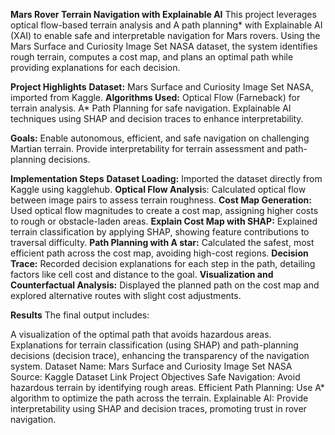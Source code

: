 **Mars Rover Terrain Navigation with Explainable AI**
This project leverages optical flow-based terrain analysis and A path planning* with Explainable AI (XAI) to enable safe and interpretable navigation for Mars rovers. Using the Mars Surface and Curiosity Image Set NASA dataset, the system identifies rough terrain, computes a cost map, and plans an optimal path while providing explanations for each decision.



**Project Highlights**
**Dataset:** Mars Surface and Curiosity Image Set NASA, imported from Kaggle.
**Algorithms Used:**
Optical Flow (Farneback) for terrain analysis.
A* Path Planning for safe navigation.
Explainable AI techniques using SHAP and decision traces to enhance interpretability.


**Goals:**
Enable autonomous, efficient, and safe navigation on challenging Martian terrain.
Provide interpretability for terrain assessment and path-planning decisions.


**Implementation Steps**
**Dataset Loading:** Imported the dataset directly from Kaggle using kagglehub.
**Optical Flow Analysi**s: Calculated optical flow between image pairs to assess terrain roughness.
**Cost Map Generation:** Used optical flow magnitudes to create a cost map, assigning higher costs to rough or obstacle-laden areas.
**Explain Cost Map with SHAP:** Explained terrain classification by applying SHAP, showing feature contributions to traversal difficulty.
**Path Planning with A star:** Calculated the safest, most efficient path across the cost map, avoiding high-cost regions.
**Decision Trace:** Recorded decision explanations for each step in the path, detailing factors like cell cost and distance to the goal.
**Visualization and Counterfactual Analysis:** Displayed the planned path on the cost map and explored alternative routes with slight cost adjustments.



**Results**
The final output includes:

A visualization of the optimal path that avoids hazardous areas.
Explanations for terrain classification (using SHAP) and path-planning decisions (decision trace), enhancing the transparency of the navigation system.
Dataset
Name: Mars Surface and Curiosity Image Set NASA
Source: Kaggle Dataset Link
Project Objectives
Safe Navigation: Avoid hazardous terrain by identifying rough areas.
Efficient Path Planning: Use A* algorithm to optimize the path across the terrain.
Explainable AI: Provide interpretability using SHAP and decision traces, promoting trust in rover navigation.
